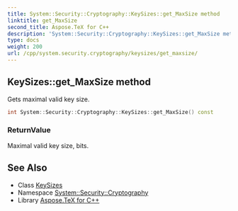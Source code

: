 ```yaml
---
title: System::Security::Cryptography::KeySizes::get_MaxSize method
linktitle: get_MaxSize
second_title: Aspose.TeX for C++
description: 'System::Security::Cryptography::KeySizes::get_MaxSize method. Gets maximal valid key size in C++.'
type: docs
weight: 200
url: /cpp/system.security.cryptography/keysizes/get_maxsize/
---
```

## KeySizes::get_MaxSize method


Gets maximal valid key size.

```cpp
int System::Security::Cryptography::KeySizes::get_MaxSize() const
```


### ReturnValue

Maximal valid key size, bits.

## See Also

* Class [KeySizes](../)
* Namespace [System::Security::Cryptography](../../)
* Library [Aspose.TeX for C++](../../../)
